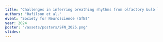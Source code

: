 ```yaml
---
title: "Challenges in inferring breathing rhythms from olfactory bulb local field potentials"
authors: "Rafilson et al."
event: "Society for Neuroscience (SfN)"
year: 2024
poster: "/assets/posters/SFN_2025.png"
slides:
---
```

